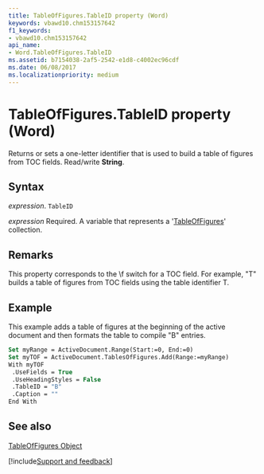 ```yaml
---
title: TableOfFigures.TableID property (Word)
keywords: vbawd10.chm153157642
f1_keywords:
- vbawd10.chm153157642
api_name:
- Word.TableOfFigures.TableID
ms.assetid: b7154038-2af5-2542-e1d8-c4002ec96cdf
ms.date: 06/08/2017
ms.localizationpriority: medium
---
```



# TableOfFigures.TableID property (Word)

Returns or sets a one-letter identifier that is used to build a table of figures from TOC fields. Read/write **String**.


## Syntax

_expression_. `TableID`

_expression_ Required. A variable that represents a '[TableOfFigures](Word.TableOfFigures.md)' collection.


## Remarks

This property corresponds to the \f switch for a TOC field. For example, "T" builds a table of figures from TOC fields using the table identifier T.


## Example

This example adds a table of figures at the beginning of the active document and then formats the table to compile "B" entries.


```vb
Set myRange = ActiveDocument.Range(Start:=0, End:=0) 
Set myTOF = ActiveDocument.TablesOfFigures.Add(Range:=myRange) 
With myTOF 
 .UseFields = True 
 .UseHeadingStyles = False 
 .TableID = "B" 
 .Caption = "" 
End With
```


## See also


[TableOfFigures Object](Word.TableOfFigures.md)

[!include[Support and feedback](~/includes/feedback-boilerplate.md)]